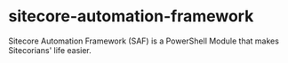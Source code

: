 # sitecore-automation-framework
Sitecore Automation Framework (SAF) is a PowerShell Module that makes Sitecorians' life easier.
